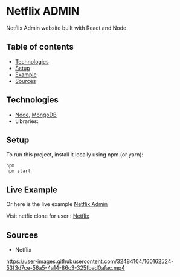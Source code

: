 # Netflix ADMIN

Netflix Admin website built with React and Node

## Table of contents

- [Technologies](#technologies)
- [Setup](#setup)
- [Example](#example)
- [Sources](#sources)

## Technologies

- [Node](https://github.com/nodejs/node), [MongoDB](https://www.mongodb.com/)
- Libraries:

## Setup

To run this project, install it locally using npm (or yarn):

```
npm
npm start
```

## Live Example

Or here is the live example [Netflix Admin](https://netflixtht.herokuapp.com/)

Visit netfix clone for user : [Netflix](https://netflixtht.herokuapp.com/)

## Sources

- Netflix

https://user-images.githubusercontent.com/32484104/160162524-53f3d7ce-56a5-4a14-86c3-325fbad0afac.mp4
